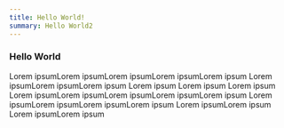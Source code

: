 ```yaml
---
title: Hello World!
summary: Hello World2
---
```


### Hello World

Lorem ipsumLorem ipsumLorem ipsumLorem ipsumLorem ipsum
Lorem ipsumLorem ipsumLorem ipsum
Lorem ipsum
Lorem ipsum
Lorem ipsum
Lorem ipsumLorem ipsumLorem ipsumLorem ipsumLorem ipsum
Lorem ipsumLorem ipsumLorem ipsumLorem ipsum
Lorem ipsumLorem ipsum
Lorem ipsumLorem ipsum
